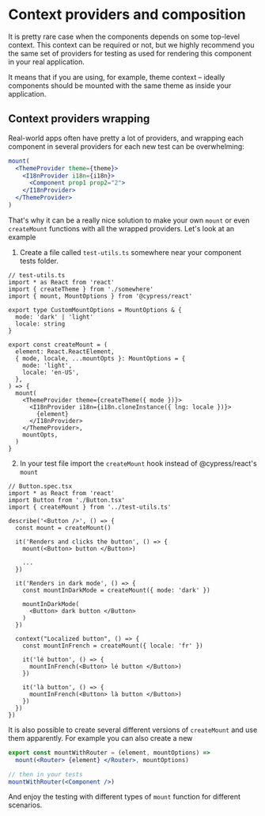 # Context providers and composition

It is pretty rare case when the components depends on some top-level context. This context can be required or not, but we highly recommend you the same set of providers for testing as used for rendering this component in your real application.

It means that if you are using, for example, theme context – ideally components should be mounted with the same theme as inside your application.

## Context providers wrapping

Real-world apps often have pretty a lot of providers, and wrapping each component in several providers for each new test can be overwhelming:

```jsx
mount(
  <ThemeProvider theme={theme}>
    <I18nProvider i18n={i18n}>
      <Component prop1 prop2="2">
    </I18nProvider>
  </ThemeProvider>
)
```

That's why it can be a really nice solution to make your own `mount` or even `createMount` functions with all the wrapped providers. Let's look at an example

1. Create a file called `test-utils.ts` somewhere near your component tests folder.

```tsx
// test-utils.ts
import * as React from 'react'
import { createTheme } from './somewhere'
import { mount, MountOptions } from '@cypress/react'

export type CustomMountOptions = MountOptions & {
  mode: 'dark' | 'light'
  locale: string
}

export const createMount = (
  element: React.ReactElement,
  { mode, locale, ...mountOpts }: MountOptions = {
    mode: 'light',
    locale: 'en-US',
  },
) => {
  mount(
    <ThemeProvider theme={createTheme({ mode })}>
      <I18nProvider i18n={i18n.cloneInstance({ lng: locale })}>
        {element}
      </I18nProvider>
    </ThemeProvider>,
    mountOpts,
  )
}
```

2. In your test file import the `createMount` hook instead of @cypress/react's `mount`

```tsx
// Button.spec.tsx
import * as React from 'react'
import Button from './Button.tsx'
import { createMount } from '../test-utils.ts'

describe('<Button />', () => {
  const mount = createMount()

  it('Renders and clicks the button', () => {
    mount(<Button> button </Button>)

    ...
  })

  it('Renders in dark mode', () => {
    const mountInDarkMode = createMount({ mode: 'dark' })

    mountInDarkMode(
      <Button> dark button </Button>
    )
  })

  context("Localized button", () => {
    const mountInFrench = createMount({ locale: 'fr' })

    it('lé button', () => {
      mountInFrench(<Button> lé button </Button>)
    })

    it('là button', () => {
      mountInFrench(<Button> là button </Button>)
    })
  })
})
```

It is also possible to create several different versions of `createMount` and use them apparently. For example you can also create a new

```jsx
export const mountWithRouter = (element, mountOptions) =>
  mount(<Router> {element} </Router>, mountOptions)

// then in your tests
mountWithRouter(<Component />)
```

And enjoy the testing with different types of `mount` function for different scenarios.

